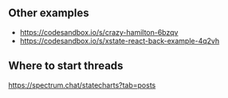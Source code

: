 ## Other examples

- https://codesandbox.io/s/crazy-hamilton-6bzqv
- https://codesandbox.io/s/xstate-react-back-example-4q2vh

## Where to start threads

https://spectrum.chat/statecharts?tab=posts

